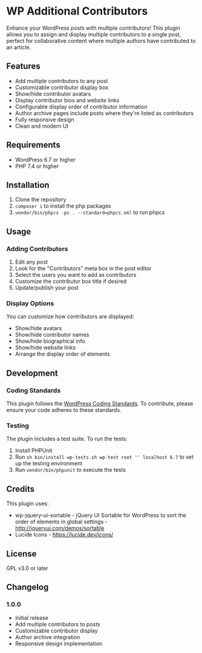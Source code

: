 # WP Additional Contributors

Enhance your WordPress posts with multiple contributors! This plugin allows you to assign and display multiple contributors to a single post, perfect for collaborative content where multiple authors have contributed to an article.

## Features

- Add multiple contributors to any post
- Customizable contributor display box
- Show/hide contributor avatars
- Display contributor bios and website links
- Configurable display order of contributor information
- Author archive pages include posts where they're listed as contributors
- Fully responsive design
- Clean and modern UI

## Requirements

- WordPress 6.7 or higher
- PHP 7.4 or higher

## Installation

1. Clone the repository
2. `composer i` to install the php packages
3. `vendor/bin/phpcs -ps . --standard=phpcs.xml` to run phpcs

## Usage

### Adding Contributors

1. Edit any post
2. Look for the "Contributors" meta box in the post editor
3. Select the users you want to add as contributors
4. Customize the contributor box title if desired
5. Update/publish your post

### Display Options

You can customize how contributors are displayed:

- Show/hide avatars
- Show/hide contributor names
- Show/hide biographical info
- Show/hide website links
- Arrange the display order of elements

## Development

### Coding Standards

This plugin follows the [WordPress Coding Standards](https://developer.wordpress.org/coding-standards/wordpress-coding-standards/). To contribute, please ensure your code adheres to these standards.

### Testing

The plugin includes a test suite. To run the tests:

1. Install PHPUnit
2. Run `sh bin/install-wp-tests.sh wp-test root '' localhost 6.7` to set up the testing environment
3. Run `vendor/bin/phpunit` to execute the tests

## Credits

This plugin uses:

- wp-jquery-ui-sortable - jQuery UI Sortable for WordPress to sort the order of elements in global settings - http://jqueryui.com/demos/sortable
- Lucide Icons - https://lucide.dev/icons/

## License

GPL v3.0 or later

## Changelog

### 1.0.0

- Initial release
- Add multiple contributors to posts
- Customizable contributor display
- Author archive integration
- Responsive design implementation
